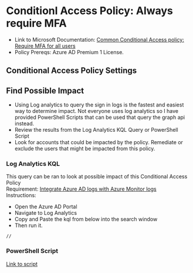 # Conditionl Access Policy: Always require MFA
* Link to Microsoft Documentation: [Common Conditional Access policy: Require MFA for all users](https://learn.microsoft.com/en-us/azure/active-directory/conditional-access/howto-conditional-access-policy-all-users-mfa)
* Policy Prereqs: Azure AD Premium 1 License.

## Conditional Access Policy Settings

## Find Possible Impact
* Using Log analytics to query the sign in logs is the fastest and easiest way to determine impact.  Not everyone uses log analytics so I have provided PowerShell Scripts that can be used that query the graph api instead.
* Review the results from the Log Analytics KQL Query or PowerShell Script
* Look for accounts that could be impacted by the policy. Remediate or exclude the users that might be impacted from this policy.

### Log Analytics KQL
This query can be ran to look at possible impact of this Conditional Access Policy  
Requirement: [Integrate Azure AD logs with Azure Monitor logs](https://learn.microsoft.com/en-us/azure/active-directory/reports-monitoring/howto-integrate-activity-logs-with-log-analytics)  
Instructions:
 * Open the Azure AD Portal
 * Navigate to Log Analytics
 * Copy and Paste the kql from below into the search window
 * Then run it.
```
//

```

### PowerShell Script
[Link to script]()

